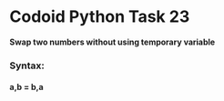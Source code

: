 # Codoid Python Task 23
<b>Swap two numbers without using temporary variable</b>

<h3>Syntax:</h3>
<h4>a,b = b,a</h4>